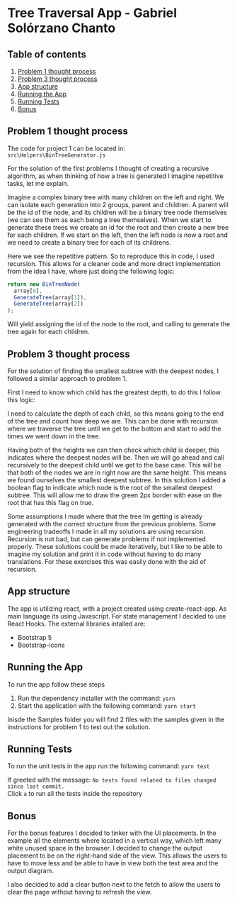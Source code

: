 # Tree Traversal App - Gabriel Solórzano Chanto

## Table of contents

1. [Problem 1 thought process](#1)
2. [Problem 3 thought process](#3)
3. [App structure](#structure)
4. [Running the App](#run)
5. [Running Tests](#tests)
6. [Bonus](#bonus)

<div id='1'> </div>

## Problem 1 thought process

The code for project 1 can be located in: \
`src\Helpers\BinTreeGenerator.js`

For the solution of the first problems I thought of creating a recursive algorithm, as when thinking of how a tree is generated I imagine repetitive tasks, let me explain.

Imagine a complex binary tree with many children on the left and right. We can isolate each generation into 2 groups, parent and children. A parent will be the id of the node, and its children will be a binary tree node themselves (we can see them as each being a tree themselves). When we start to generate these trees we create an id for the root and then create a new tree for each children. If we start on the left, then the left node is now a root and we need to create a binary tree for each of its childrens.

Here we see the repetitive pattern. So to reproduce this in code, I used recursion. This allows for a cleaner code and more direct implementation from the idea I have, where just doing the following logic:

```js
return new BinTreeNode(
  array[0],
  GenerateTree(array[1]),
  GenerateTree(array[2])
);
```

Will yield assigning the id of the node to the root, and calling to generate the tree again for each children.

<div id='3'> </div>

## Problem 3 thought process

For the solution of finding the smallest subtree with the deepest nodes, I followed a similar approach to problem 1.

First I need to know which child has the greatest depth, to do this I follow this logic:

I need to calculate the depth of each child, so this means going to the end of the tree and count how deep we are. This can be done with recursion where we traverse the tree until we get to the bottom and start to add the times we went down in the tree.

Having both of the heights we can then check which child is deeper, this indicates where the deepest nodes will be. Then we will go ahead and call recursively to the deepest child until we get to the base case. This will be that both of the nodes we are in right now are the same height. This means we found ourselves the smallest deepest subtree. In this solution I added a boolean flag to indicate which node is the root of the smallest deepest subtree. This will allow me to draw the green 2px border with ease on the root that has this flag on true.

Some assumptions I made where that the tree Im getting is already generated with the correct structure from the previous problems. Some engineering tradeoffs I made in all my solutions are using recursion. Recursion is not bad, but can generate problems if not implemented properly. These solutions could be made iteratively, but I like to be able to imagine my solution and print it in code without having to do many translations. For these exercises this was easily done with the aid of recursion.

<div id='structure'> </div>

## App structure

The app is utilizing react, with a project created using create-react-app. As main language its using Javascript. For state management I decided to use React Hooks. The external libraries intalled are:

- Bootstrap 5
- Bootstrap-icons

<div id='run'> </div>

## Running the App

To run the app follow these steps

1. Run the dependency installer with the command: `yarn`
2. Start the application with the following command: `yarn start`

Inisde the Samples folder you will find 2 files with the samples given in the instructions for problem 1 to test out the solution.

<div id='tests'> </div>

## Running Tests

To run the unit tests in the app run the following command: `yarn test`

If greeted with the message: `No tests found related to files changed since last commit.` \
Click `a` to run all the tests inside the repository

<div id='bonus'> </div>

## Bonus

For the bonus features I decided to tinker with the UI placements. In the example all the elements where located in a vertical way, which left many white unused space in the browser. I decided to change the output placement to be on the right-hand side of the view. This allows the users to have to move less and be able to have in view both the text area and the output diagram.

I also decided to add a clear button next to the fetch to allow the users to clear the page without having to refresh the view.
